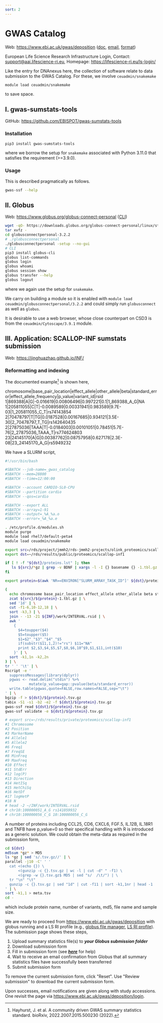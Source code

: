 ```yaml
---
sort: 2
---
```


# GWAS Catalog

Web: <https://www.ebi.ac.uk/gwas/deposition> ([doc](https://www.ebi.ac.uk/gwas/docs/submission), [email](mailto:gwas-subs@ebi.ac.uk), [format](https://www.ebi.ac.uk/gwas/docs/summary-statistics-format))

European Life Science Research Infrastructure Login, Contact: <support@aai.lifescience-ri.eu>, Homepage: <https://lifescience-ri.eu/ls-login/>

Like the entry for DNAnexus here, the collection of software relate to data submission to the GWAS Catalog. For these, we involve `ceuadmin/snakemake`

```bash
module load ceuadmin/snakemake
```

to save space.

## I. gwas-sumstats-tools

GitHub: <https://github.com/EBISPOT/gwas-sumstats-tools> 

### Installation

```bash
pip3 install gwas-sumstats-tools
```

where we borrow the setup for `snakemake` associated with Python 3.11.0 that satisfies the requirement (>=3.9.0).

### Usage

This is described pragmatically as follows.

```bash
gwas-ssf --help
```

## II. Globus

Web: <https://www.globus.org/globus-connect-personal> ([CLI](https://docs.globus.org/cli/))

```bash
wget -qO- https://downloads.globus.org/globus-connect-personal/linux/stable/globusconnectpersonal-latest.tgz | \
tar xvfz -
cd globusconnectpersonal-3.2.2
# ./globusconnectpersonal
./globusconnectpersonal -setup --no-gui
# CLI
pip3 install globus-cli
globus list-commands
globus login
globus whoami
globus session show
globus transfer --help
globus logout

```

where we again use the setup for `snakemake`.

We carry on building a module so it is enabled with `module load ceuadmin/globusconnectpersonal/3.2.2` and could simply run `globusconnect` as well as  `globus`.

It is desirable to use a web browser, whose close counterpart on CSD3 is from the `ceuadmin/Cytoscape/3.9.1` module.

## III. Application: SCALLOP-INF sumstats submission

Web: <https://jinghuazhao.github.io/INF/>

### Reformatting and indexing

The documented example[^reference] is shown here,

chromosome|base_pair_location|effect_allele|other_allele|beta|standard_error|effect_allele_frequency|p_value|variant_id|rsid
1|869388|A|G|-0.016619|0.00806496|0.997221|0.1|1_869388_A_G|NA
1|205811055|C|T|-0.0089589|0.00331941|0.983589|9.7E-03|1_205811055_C_T|rs74143854
2|70478797|T|TG|0.0187528|0.00167685|0.934121|3.5E-30|2_70478797_T_TG|rs142640435
2|27875036|TAAA|T|-0.0184003|0.00101051|0.78451|5.7E-76|2_27875036_TAAA_T|rs774624803
23|24145170|A|G|0.00387762|0.08757958|0.627178|2.3E-08|23_24145170_A_G|rs5949232

We have a SLURM script,

```bash
#!/usr/bin/bash

#SBATCH --job-name=_gwas_catalog
#SBATCH --mem=28800
#SBATCH --time=12:00:00

#SBATCH --account CARDIO-SL0-CPU
#SBATCH --partition cardio
#SBATCH --qos=cardio

#SBATCH --export ALL
#SBATCH --array=1-91
#SBATCH --output=_%A_%a.o
#SBATCH --error=_%A_%a.e

. /etc/profile.d/modules.sh
module purge
module load rhel7/default-peta4
module load ceuadmin/snakemake

export src=/rds/project/jmmh2/rds-jmmh2-projects/olink_proteomics/scallop/INF/METAL
export dst=~/rds/results/public/proteomics/scallop-inf1

if [ ! -f "${dst}/proteins.lst" ]; then
   ls ${src}/*gz | grep -v BDNF | xargs -l -I {} basename {} -1.tbl.gz | sed 's/-/\t/'| cut -f1 > ${dst}/proteins.lst
fi

export protein=$(awk 'NR==ENVIRON["SLURM_ARRAY_TASK_ID"]' ${dst}/proteins.lst)

(
  echo chromosome base_pair_location effect_allele other_allele beta standard_error effect_allele_frequency p_value variant_id rsid n
  zcat ${src}/${protein}-1.tbl.gz | \
  sed '1d' | \
  cut -f1-6,10-12,18 | \
  sort -k3,3 | \
  join - -13 -21 ${INF}/work/INTERVAL.rsid | \
  awk '
    {
      $4=toupper($4)
      $5=toupper($5)
      $1=$2"_"$3"_"$4"_"$5
      if(substr($11,1,2)!="rs") $11="NA"
      print $2,$3,$4,$5,$7,$8,$6,10^$9,$1,$11,int($10)
    }' | \
  sort -k1,1n -k2,2n
) | \
tr ' ' '\t' | \
Rscript -e '
  suppressMessages(library(dplyr))
  pgwas <- read.delim("stdin") %>%
           mutate(p_value=gap::pvalue(beta/standard_error))
  write.table(pgwas,quote=FALSE,row.names=FALSE,sep="\t")
' | \
bgzip -f > ${dst}/${protein}.tsv.gz
tabix -S1 -s1 -b2 -e2 -f ${dst}/${protein}.tsv.gz
gwas-ssf read ${dst}/${protein}.tsv.gz
gwas-ssf validate -e ${dst}/${protein}.tsv.gz

# export src=~/rds/results/private/proteomics/scallop-inf1
#1 Chromosome
#2 Position
#3 MarkerName
#4 Allele1
#5 Allele2
#6 Freq1
#7 FreqSE
#8 MinFreq
#9 MaxFreq
#10 Effect
#11 StdErr
#12 log(P)
#13 Direction
#14 HetISq
#15 HetChiSq
#16 HetDf
#17 logHetP
#18 N
# head -2 ~/INF/work/INTERVAL.rsid
# chr10:100000051_A_G rs141059932
# chr10:100000056_C_G 10:100000056_C_G
```

A number of proteins including CCL25, CD6, CXCL6, FGF.5,  IL.12B, IL.18R1 and TNFB have p_value=0 so their specifical handling with R is introduced as a generic solution.
We could obtain the meta-data as required in the submission form,

```bash
cd ${dst}
md5sum *gz* > MD5
ls *gz | sed 's/.tsv.gz//' | \
parallel -j10 -C' ' '
  cat <(echo {}) \
      <(gunzip -c {}.tsv.gz | wc -l | cut -d" " -f1) \
      <(grep -w {}.tsv.gz$ MD5 | sed "s/  /\t/") | \
  tr "\n" "\t"
  gunzip -c {}.tsv.gz | sed "1d" | cut -f11 | sort -k1,1nr | head -1
' | \
sort -k1,1 > meta.tsv
cd -
```

which include protein name, number of variants, md5, file name and sample size.

We are ready to proceed from <https://www.ebi.ac.uk/gwas/deposition> with globus running and a LS RI profile
(e.g., [globus file manager](https://app.globus.org/file-manager?origin_id=c5ed8ca7-45e2-4628-9393-b9349203d759&origin_path=%2F), [LS RI profile](https://profile.aai.lifescience-ri.eu/profile/identities)). The submission page shows these steps,

  1. Upload summary statistics file(s) to ***your Globus submission folder***
  2. Download submission form
  3. Fill in submission form (see [***here***](https://www.ebi.ac.uk/gwas/docs/submission-summary-statistics-plus-metadata) for help)
  4. Wait to receive an email confirmation from Globus that all summary statistics files have successfully been transferred
  5. Submit submission form

  To remove the current submission form, click "Reset". Use "Review submission" to download the current submission form.

Upon successes, email notifications are given along with study accessions. One revisit the page via <https://www.ebi.ac.uk/gwas/deposition/login>.

[^reference]: Hayhurst, J. et al. A community driven GWAS summary statistics standard. bioRxiv, 2022.2007.2015.500230 (2022).
